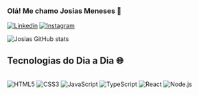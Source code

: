 ### Olá! Me chamo Josias Meneses 🦊

[![Linkedin](https://img.shields.io/badge/LinkedIn-0077B5?style=for-the-badge&logo=linkedin&logoColor=white)](https://www.linkedin.com/in/josias-meneses)
[![Instagram](https://img.shields.io/badge/Instagram-E4405F?style=for-the-badge&logo=instagram&logoColor=white)](https://www.instagram.com/josis_jo?igsh=MXg5ZTFkMHh4MmJvcQ==)

![Josias GitHub stats](https://github-readme-stats.vercel.app/api?username=JosiasMeneses&show_icons=true&theme=tokyonight)

## Tecnologias do Dia a Dia 🌐

<div style="display: inline_block"><br/>
<img aling="center" alt="HTML5" src="https://img.shields.io/badge/HTML5-E34F26?style=for-the-badge&logo=html5&logoColor=white">
<img aling="center" alt="CSS3" src="https://img.shields.io/badge/CSS3-1572B6?style=for-the-badge&logo=css3&logoColor=white">
<img aling="center" alt="JavaScript" src="https://img.shields.io/badge/JavaScript-F7DF1E?style=for-the-badge&logo=javascript&logoColor=black">
<img aling="center" alt="TypeScript" src="https://img.shields.io/badge/TypeScript-007ACC?style=for-the-badge&logo=typescript&logoColor=white">
<img aling="center" alt="React" src="https://img.shields.io/badge/React-20232A?style=for-the-badge&logo=react&logoColor=61DAFB">
<img aling="center" alt="Node.js" src="https://img.shields.io/badge/Node.js-43853D?style=for-the-badge&logo=node.js&logoColor=white">
</div>
